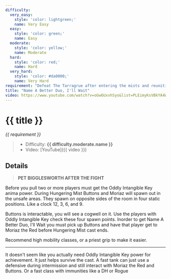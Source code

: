 ```yaml
---
difficulty:
  very_easy:
    style: 'color: lightgreen;'
    name: Very Easy
  easy:
    style: 'color: green;'
    name: Easy
  moderate:
    style: 'color: yellow;'
    name: Moderate
  hard:
    style: 'color: red;'
    name: Hard
  very_hard:
    style: 'color: #da0000;'
    name: Very Hard
requirement: "Defeat The Tarragrue after entering the mists and reuniting Moriaz with Buttons in the Sanctum of Domination on Normal difficulty or higher."
title: "Name A Better Duo, I'll Wait"
video: https://www.youtube.com/watch?v=oGw6UxvhSyo&list=PLEimyKsVBkYA4WRM-CHJAJhU72UJwMJ3P&index=1
---
```


# {{ title }}

_{{ requirement }}_

> - Difficulty: **<span style="{{ difficulty.moderate.style }}">{{ difficulty.moderate.name }}</span>**
> - Video: [YouTube]({{ video }})

## Details

> **PET BIGGLESWORTH AFTER THE FIGHT**

Before you pull two or more players must get the  Oddly Intangible Key anima power. During  Hungering Mist Buttons and Moriaz will spawn out in the unsafe areas. They spawn on opposite sides of the room in four static positions. Like a clock 12, 3, 6, and 9.

Buttons is interactable, you will see a cogwell on it. Use the players with  Oddly Intangible Key check these four spawn points. Inorder to get  Name A Better Duo, I'll Wait you must pick up Buttons and have that player get to Moriaz the Red before  Hungering Mist cast ends.

Recommend high mobility classes, or a priest grip to make it easier.

---

It doesn't seem like you actually need  Oddly Intangible Key power for achievement. It just helps survive the cast. A fast tank can just use a defensive during intermission and still interact with Moriaz the Red and Buttons. Or a fast class with immunities like a DH or Rogue